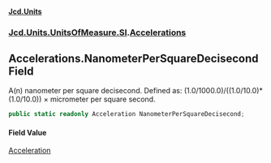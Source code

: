 #### [Jcd.Units](index.md 'index')
### [Jcd.Units.UnitsOfMeasure.SI](Jcd.Units.UnitsOfMeasure.SI.md 'Jcd.Units.UnitsOfMeasure.SI').[Accelerations](Accelerations.md 'Jcd.Units.UnitsOfMeasure.SI.Accelerations')

## Accelerations.NanometerPerSquareDecisecond Field

A(n) nanometer per square decisecond. Defined as: (1.0/1000.0)/((1.0/10.0)*(1.0/10.0)) × micrometer per square second.

```csharp
public static readonly Acceleration NanometerPerSquareDecisecond;
```

#### Field Value
[Acceleration](Acceleration.md 'Jcd.Units.UnitTypes.Acceleration')